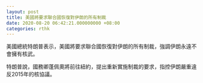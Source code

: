 ```yaml
---
layout: post
title: 美國將要求聯合國恢復對伊朗的所有制裁
date: 2020-08-20 06:42:21.000000000 +08:00
categories: rthk
---
```


美國總統特朗普表示，美國將要求聯合國恢復對伊朗的所有制裁，強調伊朗永遠不會擁有核武。

特朗普說，國務卿蓬佩奧將前往紐約，提出重新實施制裁的要求，指控伊朗嚴重違反2015年的核協議。
